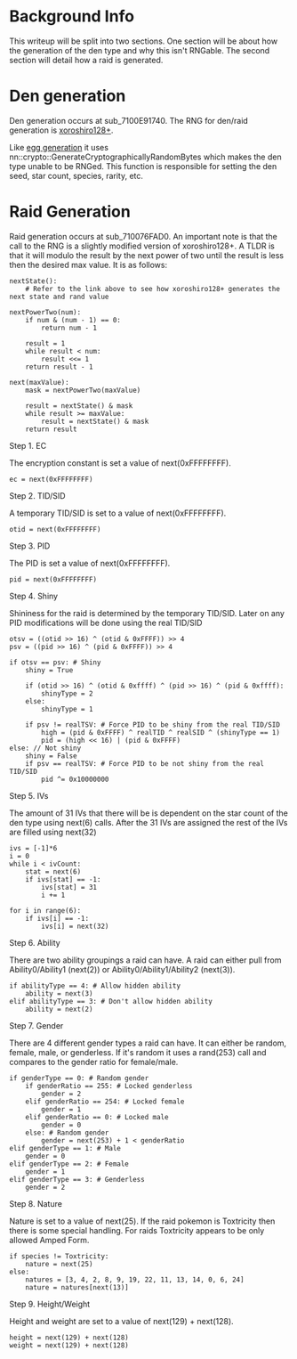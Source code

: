 # Background Info

This writeup will be split into two sections. One section will be about how the generation of the den type and why this isn't RNGable. The second section will detail how a raid is generated.

# Den generation
Den generation occurs at sub_7100E91740. The RNG for den/raid generation is [xoroshiro128+](http://prng.di.unimi.it/xoroshiro128plus.c).

Like [egg generation](https://github.com/Admiral-Fish/RNGWriteups/blob/master/Gen%208/Egg%20Generation.md) it uses nn::crypto::GenerateCryptographicallyRandomBytes which makes the den type unable to be RNGed. This function is responsible for setting the den seed, star count, species, rarity, etc.

# Raid Generation

Raid generation occurs at sub_710076FAD0. An important note is that the call to the RNG is a slightly modified version of xoroshiro128+. A TLDR is that it will modulo the result by the next power of two until the result is less then the desired max value. It is as follows:

```        
nextState():
    # Refer to the link above to see how xoroshiro128+ generates the next state and rand value

nextPowerTwo(num):
    if num & (num - 1) == 0:
        return num - 1

    result = 1
    while result < num:
        result <<= 1
    return result - 1

next(maxValue):
    mask = nextPowerTwo(maxValue)

    result = nextState() & mask
    while result >= maxValue:
        result = nextState() & mask
    return result
```

Step 1. EC

The encryption constant is set a value of next(0xFFFFFFFF).

```
ec = next(0xFFFFFFFF)
```

Step 2. TID/SID

A temporary TID/SID is set to a value of next(0xFFFFFFFF).

```
otid = next(0xFFFFFFFF)
```

Step 3. PID

The PID is set a value of next(0xFFFFFFFF).

```
pid = next(0xFFFFFFFF)
```

Step 4. Shiny

Shininess for the raid is determined by the temporary TID/SID. Later on any PID modifications will be done using the real TID/SID

```
otsv = ((otid >> 16) ^ (otid & 0xFFFF)) >> 4
psv = ((pid >> 16) ^ (pid & 0xFFFF)) >> 4

if otsv == psv: # Shiny
    shiny = True
    
    if (otid >> 16) ^ (otid & 0xffff) ^ (pid >> 16) ^ (pid & 0xffff):
        shinyType = 2
    else:
        shinyType = 1
    
    if psv != realTSV: # Force PID to be shiny from the real TID/SID
        high = (pid & 0xFFFF) ^ realTID ^ realSID ^ (shinyType == 1)
        pid = (high << 16) | (pid & 0xFFFF)
else: // Not shiny
    shiny = False
    if psv == realTSV: # Force PID to be not shiny from the real TID/SID
        pid ^= 0x10000000
```

Step 5. IVs

The amount of 31 IVs that there will be is dependent on the star count of the den type using next(6) calls. After the 31 IVs are assigned the rest of the IVs are filled using next(32)

```
ivs = [-1]*6
i = 0
while i < ivCount:
    stat = next(6)
    if ivs[stat] == -1:
        ivs[stat] = 31
        i += 1

for i in range(6):
    if ivs[i] == -1:
        ivs[i] = next(32)
```

Step 6. Ability

There are two ability groupings a raid can have. A raid can either pull from Ability0/Ability1 (next(2)) or Ability0/Ability1/Ability2 (next(3)).

```
if abilityType == 4: # Allow hidden ability
    ability = next(3)
elif abilityType == 3: # Don't allow hidden ability
    ability = next(2)
```

Step 7. Gender

There are 4 different gender types a raid can have. It can either be random, female, male, or genderless. If it's random it uses a rand(253) call and compares to the gender ratio for female/male.

```
if genderType == 0: # Random gender
    if genderRatio == 255: # Locked genderless
        gender = 2
    elif genderRatio == 254: # Locked female
        gender = 1
    elif genderRatio == 0: # Locked male
        gender = 0
    else: # Random gender
        gender = next(253) + 1 < genderRatio
elif genderType == 1: # Male
    gender = 0
elif genderType == 2: # Female
    gender = 1
elif genderType == 3: # Genderless
    gender = 2
```

Step 8. Nature

Nature is set to a value of next(25). If the raid pokemon is Toxtricity then there is some special handling. For raids Toxtricity appears to be only allowed Amped Form.

```
if species != Toxtricity:
    nature = next(25)
else:
    natures = [3, 4, 2, 8, 9, 19, 22, 11, 13, 14, 0, 6, 24]
    nature = natures[next(13)]
```

Step 9. Height/Weight

Height and weight are set to a value of next(129) + next(128).

```
height = next(129) + next(128)
weight = next(129) + next(128)
```